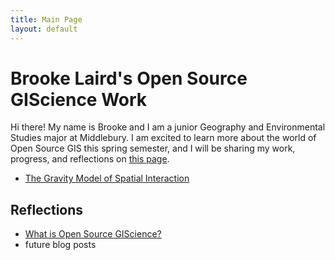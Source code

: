 ```yaml
---
title: Main Page
layout: default
---
```


# Brooke Laird's Open Source GIScience Work
Hi there! My name is Brooke and I am a junior Geography and Environmental Studies major at Middlebury. I am excited to learn more about the world of Open Source GIS this spring semester, and I will be sharing my work, progress, and reflections on [this page](https://gis4dev.github.io).


- [The Gravity Model of Spatial Interaction](gravity/gravity.md)

## Reflections
- [What is Open Source GIScience?](reflections/open-source.md)
- future blog posts 
